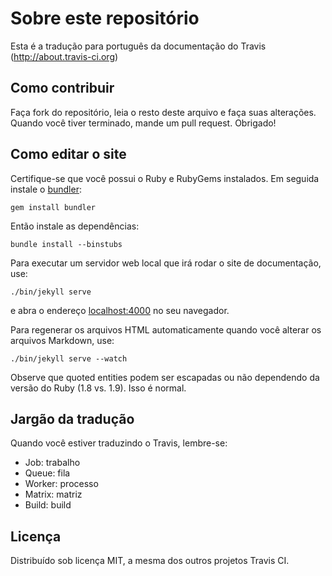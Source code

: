 # Sobre este repositório #

Esta é a tradução para português da documentação do Travis (http://about.travis-ci.org)

## Como contribuir

Faça fork do repositório, leia o resto deste arquivo e faça suas alterações. 
Quando você tiver terminado, mande um pull request. Obrigado!

## Como editar o site

Certifique-se que você possui o Ruby e RubyGems instalados. Em seguida instale o
[bundler](http://gembundler.com/):

    gem install bundler

Então instale as dependências:

    bundle install --binstubs

Para executar um servidor web local que irá rodar o site de documentação, use:

    ./bin/jekyll serve

e abra o endereço [localhost:4000](http://localhost:4000/) no seu navegador.

Para regenerar os arquivos HTML automaticamente quando você alterar os arquivos Markdown, use:

    ./bin/jekyll serve --watch

Observe que quoted entities podem ser escapadas ou não dependendo da versão do Ruby (1.8 vs. 1.9). Isso é normal.

## Jargão da tradução

Quando você estiver traduzindo o Travis, lembre-se:

* Job: trabalho
* Queue: fila
* Worker: processo
* Matrix: matriz
* Build: build

## Licença

Distribuído sob licença MIT, a mesma dos outros projetos Travis CI.
